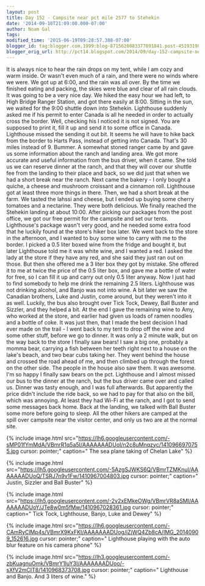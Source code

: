 ```yaml
---
layout: post
title: Day 152 - Campsite near pct mile 2577 to Stehekin
date: '2014-09-10T21:09:00.000-07:00'
author: Noam Gal
tags:
modified_time: '2015-06-19T09:28:57.388-07:00'
blogger_id: tag:blogger.com,1999:blog-8715620883377891841.post-4519319821409372108
blogger_orig_url: http://pct14.blogspot.com/2014/09/day-152-campsite-near-pct-mile-2577-to.html
---
```


 It is always nice to hear the rain drops on my tent, while I am cozy and warm inside. Or wasn't even much of a
 rain, and there were no winds where we were.
 We got up at 6:00, and the rain was all over. By the time we
 finished eating and packing, the skies were blue and clear of all rain clouds. It was going to be a very nice
 day.
 We hiked the easy hour we had left, to High Bridge Ranger Station, and got there easily at 8:00. Sitting
 in the sun, we waited for the 9:00 shuttle down into Stehekin.
 Lighthouse suddenly asked me if his permit to
 enter Canada is all he needed in order to actually cross the border. Well, checking his I noticed it is not signed.
 You are supposed to print it, fill it up and send it to some office in Canada. Lighthouse missed the sending it out
 bit. It seems he will have to hike back from the border to Harts Pass, instead of getting into Canada. That's 30
 miles instead of 9. Bummer.
 A somewhat stoned ranger came by and gave us some information about the ranch and
 landing area. We got more accurate and useful information from the bus driver, when it came.
 She told us we can
 reserve dinner at the ranch, and that they will cover our shuttle fee from the landing to their place and back, so
 we did just that when we had a short break near the ranch.
 Next came the bakery - I only bought a quiche, a
 cheese and mushroom croissant and a cinnamon roll. Lighthouse got at least three more things in there.
 Then, we
 had a short break at the farm. We tasted the lahssi and cheese, but I ended up buying some cherry tomatoes and a
 nectarine. They were both delicious.
 We finally reached the Stehekin landing at about 10:00. After picking our
 packages from the post office, we got our free permit for the campsite and set our tents. Lighthouse's package
 wasn't very good, and he needed some extra food that he luckily found at the store's hiker box later.
 We went
 back to the store in the afternoon, and I wanted to buy some wine to carry with me to the border. I picked a 0.5
 liter boxed wine from the fridge and bought it, but later Lighthouse told me it was white wine, and I wanted a red.
 I asked the lady at the store if they have any red, and she said they just ran out on those. But then she offered me
 a 3 liter box they got by mistake. She offered it to me at twice the price of the 0.5 liter box, and gave me a
 bottle of water for free, so I can fill it up and carry out only 0.5 liter anyway. Now I just had to find somebody
 to help me drink the remaining 2.5 liters.
 Lighthouse was not drinking alcohol, and Banjo was not into wine. A
 bit later we saw the Canadian brothers, Luke and Justin, come around, but they weren't into it as well. Luckily, the
 bus also brought over Tick Tock, Dewey, Ball Buster and Sizzler, and they helped a bit. At the end I gave the
 remaining wine to Amy, who worked at the store, and earlier had given us loads of ramen noodles and a bottle of
 coke.
 It was just then, that I made the best decision I had ever made on the trail - I went back to my tent to
 drop off the wine and some other stuff, before we go to dinner. It was only a 2 minute walk, but on the way back to
 the store I finally saw bears! I saw a big one, probably a momma bear, carrying a fish between her teeth right next
 to a house on the lake's beach, and two bear cubs taking her. They went behind the house and crossed the road ahead
 of me, and then climbed up through the forest on the other side. The people in the house also saw them. It was
 awesome. I'm so happy I finally saw bears on the pct.
 Lighthouse and I almost missed our bus to the dinner at
 the ranch, but the bus driver came over and called us. Dinner was tasty enough, and I was full afterwards. But
 apparently the price didn't include the ride back, so we had to pay for that also on the bill, which was annoying.
 At least they had Wi-Fi at the ranch, and I got to send some messages back home.
 Back at the landing, we talked
 with Ball Buster some more before going to sleep. All the other hikers are camped at the spill over campsite near
 the visitor center, and only us two are at the normal site.


{% include image.html src="https://lh6.googleusercontent.com/-sMP01fYmMdA/VBmrR1q5a5I/AAAAAAADUoI/n2c8uMnqzyc/1410966970755.jpg cursor: pointer;" caption=" The sea plane taking of Chelan Lake" %}


{% include image.html src="https://lh5.googleusercontent.com/-5AzgSJWKS6Q/VBmrTZMKnuI/AAAAAAADUoQ/TSRJ7n9v1Fw/1410967004803.jpg cursor: pointer;" caption=" Justin, Sizzler and Ball Buster" %}


{% include image.html src="https://lh5.googleusercontent.com/-2v2xEMkeOWg/VBmrVR8aSMI/AAAAAAADUoY/JTe8w0m5fMw/1410967028361.jpg cursor: pointer;" caption=" Tick Tock, Lighthouse, Banjo, Luke and Dewey" %}


{% include image.html src="https://lh6.googleusercontent.com/-CAmRyClMp4s/VBmrX9KxFKI/AAAAAAADUog/iZjWQ4Zb8cA/IMG_20140909_152616.jpg cursor: pointer;" caption=" Lighthouse playing with the auto blur feature on his camera phone" %}


{% include image.html src="https://lh3.googleusercontent.com/-zbKuagnuOmk/VBmrY1IuY3I/AAAAAAADUoo/-sXfV2mCIT8/1410968373708.jpg cursor: pointer;" caption=" Lighthouse and Banjo. And 3 liters of wine." %}

